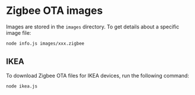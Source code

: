 # Zigbee OTA images

Images are stored in the `images` directory. To get details about a specific image file:

```sh
node info.js images/xxx.zigbee
```

## IKEA
 To download Zigbee OTA files for IKEA devices, run the following command:

 ```sh
 node ikea.js
 ```
